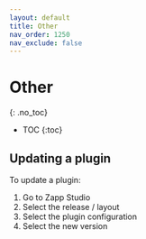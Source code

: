 ```yaml
---
layout: default
title: Other
nav_order: 1250
nav_exclude: false
---
```

# Other
{: .no_toc}

- TOC
{:toc}

## Updating a plugin
To update a plugin:
1. Go to Zapp Studio
1. Select the release / layout
1. Select the plugin configuration
1. Select the new version 
